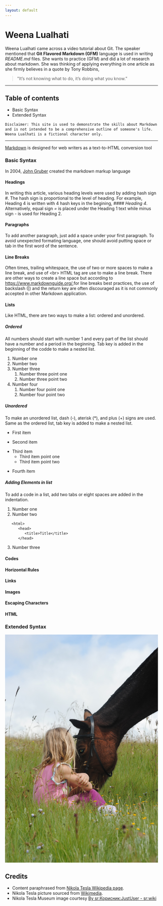 ```yaml
---
layout: default
---
```



# Weena Lualhati

Weena Lualhati came across a video tutorial about Git. The speaker mentioned that **Git Flavored Markdown \(GFM\)** language is used in writing *README.md* files. She wants to practice \(GFM\) and did a lot of research about markdown. She was thinking of applying everything in one article as she firmly believes in a quote by Tony Robbins,

> \"It’s not knowing what to do, it’s doing what you know.” 

---

## Table of contents
- Basic Syntax
- Extended Syntax
   
```
Disclaimer: This site is used to demonstrate the skills about Markdown and is not intended to be a comprehensive outline of someone's life. Weena Lualhati is a fictional character only. 
```

---

[Markdown](https://daringfireball.net "Markdown by John Gruber") is designed for web writers as a text-to-HTML conversion tool

### Basic Syntax

In 2004, [John Gruber](https://en.wikipedia.org) created the markdown markup language

#### Headings
In writing this article, various heading levels were used by adding hash sign \#. The hash sign is proportional to the level of heading. For example, Heading 4 is written with 4 hash keys in the begining, *\#\#\#\# Heading 4*. Alternatively, equal sign *\=* is placed under the Heading 1 text while minus sign *\-* is used for Heading 2.

#### Paragraphs
To add another paragraph, just add a space under your first paragraph. To avoid unexpected formating language, one should avoid putting space or tab in the first word of the sentence.

#### Line Breaks
Often times, trailing whitespace, the use of two or more spaces to make a line break, and use of \<br\> HTML tag are use to make a line break. There are other ways to create a line space but according to <https://www.markdownguide.org/>,for line breaks best practices, the use of backslash \(\|\) and the return key are often discouraged as it is not commonly accepted in other Markdown application.

#### Lists
Like HTML, there are two ways to make a list: ordered and unordered.

##### Ordered
All numbers should start with number 1 and every part of the list should have a number and a period in the beginning. Tab key is added in the beginning of the codde to make a nested list.

1. Number one
2. Number two
3. Number three
   1. Number three point one
   2. Number three point two
4. Number four
   1. Number four point one
   1. Number four point two

##### Unordered
To make an unordered list, dash \(-\), aterisk \(*\), and plus \(+\) signs are used. Same as the ordered list, tab key is added to make a nested list.

+ First item
* Second item
- Third item
   * Third item point one
   * Third item point two
+ Fourth item

##### Adding Elements in list
To add a code in a list, add two tabs or eight spaces are added in the indentation.
   1. Number one
   2. Number two
   
   ```
      <html> 
         <head> 
            <title>Title</title>
         </head>
   ```

   3. Number three



#### Codes

#### Horizontal Rules

#### Links 

#### Images

#### Escaping Characters

#### HTML


### Extended Syntax



    
![A photo of Weena Lualhati](./assets/img/Weena_Lualhati.jpg "Weena Lualhati")

## Credits
* Content paraphrased from [Nikola Tesla Wikipedia page][Wikipedia page].  
* Nikola Tesla picture sourced from [Wikimedia](https://commons.wikimedia.org/wiki/File:N.Tesla.JPG).  
* Nikola Tesla Museum image courtesy [By sr:Корисник:JustUser - sr:wiki]

[Wikipedia page]: https://en.wikipedia.org/wiki/Nikola_Tesla
[By sr:Корисник:JustUser - sr:wiki]: https://commons.wikimedia.org/w/index.php?curid=3090675
